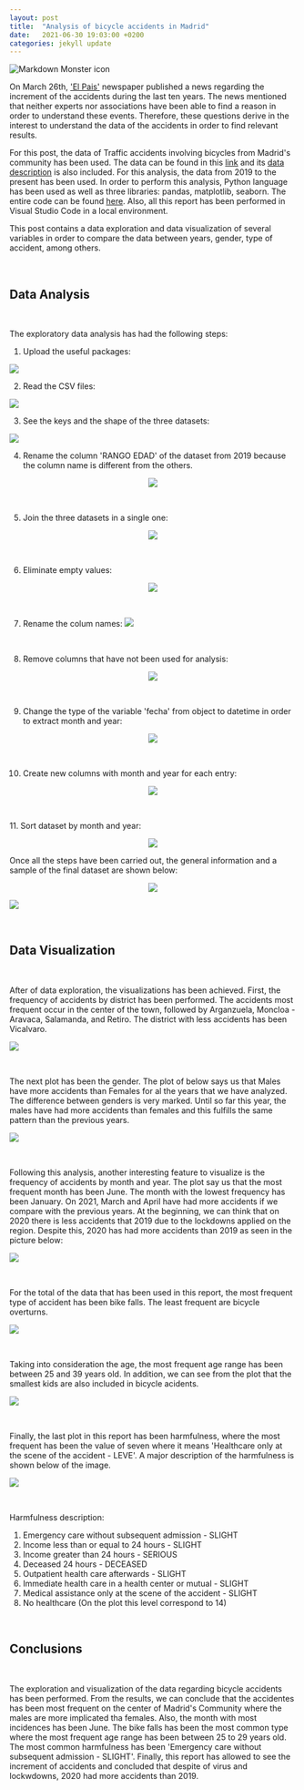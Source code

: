 ```yaml
---
layout: post
title:  "Analysis of bicycle accidents in Madrid"
date:   2021-06-30 19:03:00 +0200
categories: jekyll update
---
```



<img src="https://i1.wp.com/brainandspinelaw.com/wp-content/uploads/2020/03/white-bicycle-road-sign-686230-scaled.jpg?fit=2560%2C1707&ssl=1"
     alt="Markdown Monster icon"
     style="float: left; margin-right: 10px;" />

<p>&nbsp;</p>

On March 26th, ['El Pais'](https://elpais.com/espana/madrid/2021-03-26/madrid-se-cae-de-la-bici-aumentan-un-270-los-accidentes-en-10-anos.html) newspaper published a news regarding the increment of the accidents during the last ten years. The news mentioned that neither experts nor associations have been able to find a reason in order to understand these events.     Therefore, these questions derive in the interest to understand the data of the accidents in order to find relevant results.

For this post, the data of Traffic accidents involving bicycles from Madrid's community has been used. The data can be found in this [link](https://datos.madrid.es/portal/site/egob/menuitem.c05c1f754a33a9fbe4b2e4b284f1a5a0/?vgnextoid=20f4a87ebb65b510VgnVCM1000001d4a900aRCRD&vgnextchannel=374512b9ace9f310VgnVCM100000171f5a0aRCRD&vgnextfmt=default) and its [data description](https://datos.madrid.es/FWProjects/egob/Catalogo/Seguridad/Ficheros/Estructura_DS_Accidentes_Bicicletas_2010_2018.pdf) is also included. For this analysis, the data from 2019 to the present has been used. In order to perform this analysis, Python language has been used as well as three libraries: pandas, matplotlib, seaborn. The entire code can be found [here](https://github.com/JoseDiego101/Blog). Also, all this report has been performed in Visual Studio Code in a local environment. 

This post contains a data exploration and data visualization of several variables in order to compare the data between years, gender, type of accident, among others.
<p>&nbsp;</p>

## Data Analysis

<p>&nbsp;</p>

The exploratory data analysis has had the following steps: 


1. Upload the useful packages:
<img src = "https://lh3.googleusercontent.com/HTpJUg-nIn5AvRHWVHYewjadEQjT2LypNvLCj2GyR4g3o9Kt2JS9lHEwEJ4nKyTbPgxslhtIYooubu_3kDK7h6xQu8rYMRbzfMR_2pE4FWS-1wNcb8-KKoiENg0gsCswbwSSw25pTg=w2400"/>

2. Read the CSV files:
<img src = "https://lh3.googleusercontent.com/PjgLzjZ12ls5EemoApsYN4Rt-T8f6WAgh1NqrxVqZP7i8mhJ6JGyiepDg4pnOnIZaFEmjM2c9d75zSQh7Dt__IM1rAPHccJh21M-vRuKiHvQhZ6143xyltd9fG5teZT1yqtAbNxGcQ=w2400"/>

3. See the keys and the shape of the three datasets:
<img src = "https://lh3.googleusercontent.com/8CXiLzqPffc9oC4ZZjnC-D_IrnAYh3IXNcFIvO2HmdNleXgqHB-ayx-r4N_fatTSKlgqLtoIqiSOD20BsB1vzhXH-tXXKKnA62fzgD3Pv8gXiL08wlbfGuYQQmB6HfMYUxTLZ9zMcw=w2400"/>

4. Rename the column 'RANGO EDAD' of the dataset from 2019 because the column name is different from the others.
<p align="center">
<img src = "https://lh3.googleusercontent.com/DM3wqMWNmPHkHVquh7E8DR4otJwsWUpTtD_clZE58PXDYsFbCpl5qZIeDfMPFdu56Owx1ShnF-kLqyOs9wDyL7sPqmUrqL7FkDIF7ZSAIwGbmh8VCer4sp1tlQZBpIVBgvEQfXxPrQ=w2400"/>
<p>&nbsp;</p>

5. Join the three datasets in a single one:
<p align="center">
<img src = "https://lh3.googleusercontent.com/YhWqGWM5N1GZC28-14Q_MyU2GBFKaZQQ9KYnNpE0zbHD4z--PIm7-DJlG_Za_RDjXXq5c0rePZM3QCL7DGhiG7VTGsqrqGx2tRhuyTjNabWyuBE7vwQgV-7oVNMSfY3p1r3LpP_H_g=w2400"/>
<p>&nbsp;</p>

6. Eliminate empty values:
<p align="center">
<img src = "https://lh3.googleusercontent.com/sPAh0PhdddCeCdSUVL50kyP0vFbVueNah-8_-qOe5-ocI3ayE5cZarhe_1v8NEXLeERUIOQSj7jPPyRrrSlAHjaWil7v5a2nyhDsYEcPSrZT1wecMi2KAqg5FdOHDTGjavBlJEjZ8g=w2400"/>
<p>&nbsp;</p>

7. Rename the colum names:
<img src = "https://lh3.googleusercontent.com/4eAa77asfzYi0ONCL1l4kxRi4e5teNqyETxLj6D5QaNqFmxks-bfzbYuo_uSbmgItpfA4cAUtFaakbr26BAZgHoKEzcnzhLRBby_MYN9DssU1uno7OINiBi1olIdpTGRMK6YutLKuw=w2400"/><p>&nbsp;</p>

8. Remove columns that have not been used for analysis:
<p align="center">
<img src = "https://lh3.googleusercontent.com/8az_2hNnZN2ALcguZ6kWZ4jynJGm6eayjiIEAfvrvLK560OObDlWF2AWzkOArthcpD5P4wPX95ovkWtAnCTJvin9fiKoN0v7z8snbKnAUKYkf2MaeOWXXq1AmfAHiXd9gYb8eHucuQ=w2400"/>
<p>&nbsp;</p>

9. Change the type of the variable 'fecha' from object to datetime in order to extract month and year:
<p align="center">
<img src = "https://lh3.googleusercontent.com/I9py78AcdD5DVF2YM6tlNVQAxSW5smdo0vVHipcjglMB7ZSMRO9DScympYK5UTvMszN8iRqvXfXqH1Y8A1T4gFNOm81pkdK0fQjBEAuFGMLR2x0yp4CcFReMKcuHu2Sp1r3CVbTdtw=w2400"/>
<p>&nbsp;</p>

10. Create new columns with month and year for each entry:
<p align="center">
<img src = "https://lh3.googleusercontent.com/3q7T7VeP3pOo1KfD2Ec2kS4YghdWUySc6CPI6X-iEUHqkg0ASwtsdo5soCivcpPwRx1ENuqPjDIV5wqN8QeYTmxTxIXPRMYxi7FqNMeIwjz8JMh2DwhSmdu-pW4sWNr1ijhviSXhgQ=w2400"/>
<p>&nbsp;</p>
11. Sort dataset by month and year: 
<p align="center">
<img src = "https://lh3.googleusercontent.com/7U7ZZwPKDSgnYx-cSLFHy_k2R3gZFywXJH1gWmyUVDAcbjRgAmW2FTrxzNmT5nKV-tM2bjmDOiMAr-TCRuiy4bcatgagnzyFe8GshVai487iVjMkBQ57ZAYS-UnDVawiyoV_JR7hIA=w2400"/></p>

Once all the steps have been carried out, the general information and a sample of the final dataset are shown below:
<p align="center">
<img src = "https://lh3.googleusercontent.com/mlv6VWM2CUsTQiJnfC4Q71KV5vpmNIn1k7aU_sEG8-HQ9lnUJdXG3mhuhyiUHEKBwpfFFBS_S4WzXPax8bhTtTNOwKA-QdDLBDcO_sGlJ7vkJLnj2Z2taB0ZgmYBAqfs52_lBbGjiw=w2400"/></p>

<img src = "https://lh3.googleusercontent.com/0g3dlZ1ukMetyoUx_5jf5l66Y4jY7aUSWo7qlMWLqrKtAXOqu1L5hRdLVihwsym41EWr6du1_78Q9WVKJkg768Yb4GWQtluOwOi4TqEmRzARyLzHKEMa59aYEwgz6RxFeKaC8l18ag=w2400"/>


<p>&nbsp;</p>

## Data Visualization

<p>&nbsp;</p>

After of data exploration, the visualizations has been achieved. First, the frequency of accidents by district has been performed. The accidents most frequent occur in the center of the town, followed by Arganzuela, Moncloa - Aravaca, Salamanda, and Retiro. The district with less accidents has been Vicalvaro.

<img src = "https://lh3.googleusercontent.com/nL42Cu_a28QhT8IVbbRKrVYVahiogdUX7i3NWLGahZ-BvPoMYsPxunHi1cxjHu7FPROQjb34SK-qeEC_vTj_K26fXCxjGVH7cjvXZ0WP_otS7THecGopEpisv8-uzmIX_Sj0Vxf8YA=w2400" />
<p>&nbsp;</p>

The next plot has been the gender. The plot of below says us that Males have more accidents than Females for al the years that we have analyzed. The difference between genders is very marked. Until so far this year, the males have had more accidents than females and this fulfills the same pattern than the previous years.

<img src = "https://lh3.googleusercontent.com/h5nks1wtyVZsIZ1pJadi0urtcoFfmnbWiERtQsg4JngGdhgIC5xggJKXrd08GE_Sem9dCSRqohxOh4llp_9NjnRG3woBsjutiMPNu0CNg2lENTOpBtDL4ZcvOylFtE1tNgkQwiBKrg=w2400"/>

<p>&nbsp;</p>

Following this analysis, another interesting feature to visualize is the frequency of accidents by month and year. The plot say us that the most frequent month has been June. The month with the lowest frequency has been January. On 2021, March and April have had more accidents if we compare with the previous years. At the beginning, we can think that on 2020 there is less accidents that 2019 due to the lockdowns applied on the region. Despite this, 2020 has had more accidents than 2019 as seen in the picture below: 

<img src = "https://lh3.googleusercontent.com/H4V2K-MQ3_eqmSWHY_fpZV_i5UNO-emXM5-gZ8K-9kO-P70z4Z1CP1Rav_iQk5jYk2eubMSiIUx7tmevxjnub1wH7QRa6b9s3Adox9nCi41pOFmGirz1KpTGS4GH7mQjces7WaS0qA=w2400"/>
<p>&nbsp;</p>

For the total of the data that has been used in this report, the most frequent type of accident has been bike falls. The least frequent are bicycle overturns.

<img src = "https://lh3.googleusercontent.com/_VnMKrFcgVkd4F55Vc3hlACEgjxwYVJYnc-p17hLihYMvKGWmZqUWDE6CN5f_R-OLeeRVS8r508aZlhkXcm5lT2lAoXHK2_u9WoWNay1yZLCUDrfV6fQ3NsgXpiCAiCLNu5b9HBNOA=w2400"/>
<p>&nbsp;</p>

Taking into consideration the age, the most frequent age range has been between 25 and 39 years old. In addition, we can see from the plot that the smallest kids are also included in bicycle acidents.

<img src = "https://lh3.googleusercontent.com/QwLpAdMD84ZhpDAanO_WBLIN3D-YiYVGuOubm9jqdFF2F5-LyvacOnJQVbL-Vz9iA3LCpXBZMge9WY0261XGdBB6T9uz7sNf12kuKug1pfMStrDL1kuXLyQvybmhdXGb6pYHyBgSnA=w2400"/>
<p>&nbsp;</p>

Finally, the last plot in this report has been harmfulness, where the most frequent has been the value of seven where it means 'Healthcare only at the scene of the accident - LEVE'. A major description of the harmfulness is shown below of the image.

<img src = "https://lh3.googleusercontent.com/qYic-vZiJ2YgTurwvhSNGSgxFovVbvL7owN9gYBxy0koDX5yXHbd_Zl8oZDVdLJHgKHuU_gP8WPBKLf4JAJbBjU0iW0L9YXwF52sB8TFeQiNuFBwuB_41jcpj2qYzPgZC3knBgeJLQ=w2400"/>
<p>&nbsp;</p>

Harmfulness description:

1.  Emergency care without subsequent admission - SLIGHT
2. Income less than or equal to 24 hours - SLIGHT
3. Income greater than 24 hours - SERIOUS
4. Deceased 24 hours - DECEASED
5. Outpatient health care afterwards - SLIGHT
6. Immediate health care in a health center or mutual - SLIGHT
7. Medical assistance only at the scene of the accident - SLIGHT
8. No healthcare (On the plot this level correspond to 14)

<p>&nbsp;</p>

## Conclusions

<p>&nbsp;</p>

The exploration and visualization of the data regarding bicycle accidents has been performed. From the results, we can conclude that the accidentes has been most frequent on the center of Madrid's Community where the males are more implicated tha females. Also, the month with most incidences has been June.
The bike falls has been the most common type where the most frequent age range has been between 25 to 29 years old.
The most common harmfulness has been  'Emergency care without subsequent admission - SLIGHT'. Finally, this report has allowed to see the increment of accidents and concluded that despite of virus and lockwdowns, 2020 had more accidents than 2019.




